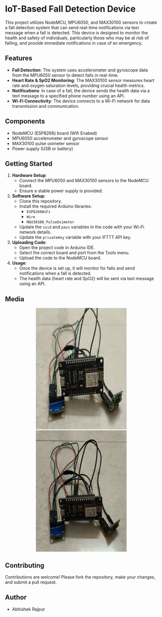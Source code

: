 # IoT-Based Fall Detection Device

This project utilizes NodeMCU, MPU6050, and MAX30100 sensors to create a fall detection system that can send real-time notifications via text message when a fall is detected. This device is designed to monitor the health and safety of individuals, particularly those who may be at risk of falling, and provide immediate notifications in case of an emergency.

## Features

- **Fall Detection**: The system uses accelerometer and gyroscope data from the MPU6050 sensor to detect falls in real-time.
- **Heart Rate & SpO2 Monitoring**: The MAX30100 sensor measures heart rate and oxygen saturation levels, providing crucial health metrics.
- **Notifications**: In case of a fall, the device sends the health data via a text message to a specified phone number using an API.
- **Wi-Fi Connectivity**: The device connects to a Wi-Fi network for data transmission and communication.

## Components

- NodeMCU (ESP8266) board (Wifi Enabed)
- MPU6050 accelerometer and gyroscope sensor
- MAX30100 pulse oximeter sensor
- Power supply (USB or battery)

## Getting Started

1. **Hardware Setup**:
    - Connect the MPU6050 and MAX30100 sensors to the NodeMCU board.
    - Ensure a stable power supply is provided.
2. **Software Setup**:
    - Clone this repository.
    - Install the required Arduino libraries:
        - `ESP8266WiFi`
        - `Wire`
        - `MAX30100_PulseOximeter`
    - Update the `ssid` and `pass` variables in the code with your Wi-Fi network details.
    - Update the `privateKey` variable with your IFTTT API key.
3. **Uploading Code**:
    - Open the project code in Arduino IDE.
    - Select the correct board and port from the Tools menu.
    - Upload the code to the NodeMCU board.
4. **Usage**:
    - Once the device is set up, it will monitor for falls and send notifications when a fall is detected.
    - The health data (heart rate and SpO2) will be sent via text message using an API.
  
## Media

<p align="center">
    <img src="deviceimg1.jpg" height="400" width="300" alt="Error">
    <img src="deviceimg2.jpg" height="400" width="300" alt="Error">
</p>

## Contributing

Contributions are welcome! Please fork the repository, make your changes, and submit a pull request.

## Author

- Abhishek Rajput

